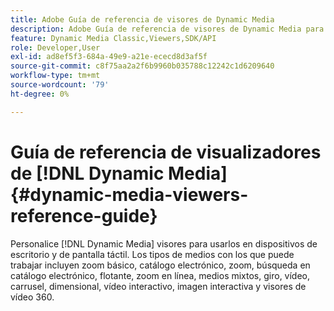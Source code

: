 ```yaml
---
title: Adobe Guía de referencia de visores de Dynamic Media
description: Adobe Guía de referencia de visores de Dynamic Media para visores de 360 visores de vídeo, vídeo interactivo, vídeo interactivo, vídeo interactivo, vídeo interactivo, vídeo, zoom básico, catálogo electrónico, zoom, zoom, búsqueda de catálogo electrónico, flotante, zoom en línea, medios mixtos, giro, vídeo, carrusel y vídeo.
feature: Dynamic Media Classic,Viewers,SDK/API
role: Developer,User
exl-id: ad8ef5f3-684a-49e9-a21e-ececd8d3af5f
source-git-commit: c8f75aa2a2f6b9960b035788c12242c1d6209640
workflow-type: tm+mt
source-wordcount: '79'
ht-degree: 0%

---
```


# Guía de referencia de visualizadores de [!DNL Dynamic Media]{#dynamic-media-viewers-reference-guide}

Personalice [!DNL Dynamic Media] visores para usarlos en dispositivos de escritorio y de pantalla táctil. Los tipos de medios con los que puede trabajar incluyen zoom básico, catálogo electrónico, zoom, búsqueda en catálogo electrónico, flotante, zoom en línea, medios mixtos, giro, vídeo, carrusel, dimensional, vídeo interactivo, imagen interactiva y visores de vídeo 360.
